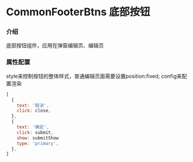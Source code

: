 # CommonFooterBtns 底部按钮

### 介绍

底部按钮组件，应用在弹窗编辑页、编辑页

### 属性配置

style来控制按钮的整体样式，普通编辑页面需要设置position:fixed;
config来配置渲染

```js
[
  {
    text: '取消',
    click: close,
  },
  {
    text: '确定',
    click: submit,
    show: submitShow
    type: 'primary',
  },
]
```